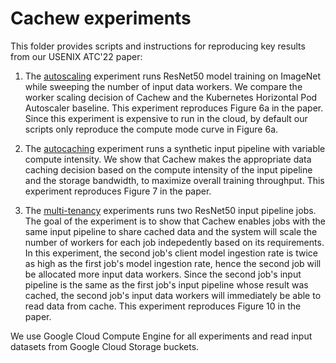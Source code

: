 Cachew experiments
=======

This folder provides scripts and instructions for reproducing key results from our USENIX ATC'22 paper:

1. The [autoscaling](autoscaling) experiment runs ResNet50 model training on ImageNet while sweeping the number of input data workers. We compare the worker scaling decision of Cachew and the Kubernetes Horizontal Pod Autoscaler baseline. This experiment reproduces Figure 6a in the paper. Since this experiment is expensive to run in the cloud, by default our scripts only reproduce the compute mode curve in Figure 6a.

2. The [autocaching](autocaching) experiment runs a synthetic input pipeline with variable compute intensity. We show that Cachew makes the appropriate data caching decision based on the compute intensity of the input pipeline and the storage bandwidth, to maximize overall training throughput. This experiment reproduces Figure 7 in the paper.

3. The [multi-tenancy](multi-tenancy) experiments runs two ResNet50 input pipeline jobs. The goal of the experiment is to show that Cachew enables jobs with the same input pipeline to share cached data and the system will scale the number of workers for each job indepedently based on its requirements. In this experiment, the second job's client model ingestion rate is twice as high as the first job's model ingestion rate, hence the second job will be allocated more input data workers. Since the second job's input pipeline is the same as the first job's input pipeline whose result was cached, the second job's input data workers will immediately be able to read data from cache. This experiment reproduces Figure 10 in the paper.

We use Google Cloud Compute Engine for all experiments and read input datasets from Google Cloud Storage buckets. 
